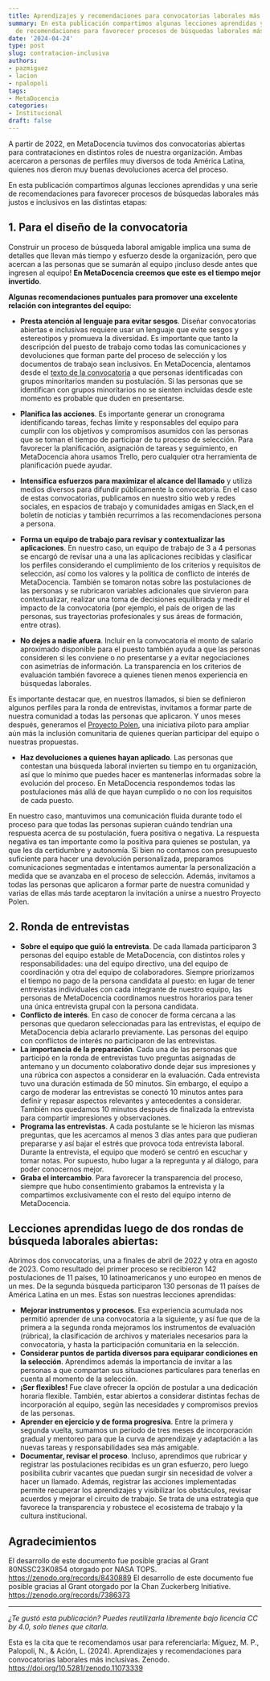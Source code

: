 ```yaml
---
title: Aprendizajes y recomendaciones para convocatorias laborales más inclusivas
summary: En esta publicación compartimos algunas lecciones aprendidas y una serie
  de recomendaciones para favorecer procesos de búsquedas laborales más justos e inclusivos
date: '2024-04-24'
type: post
slug: contratacion-inclusiva
authors:
- pazmiguez
- lacion
- npalopoli
tags:
- MetaDocencia
categories:
- Institucional
draft: false
---
```



A partir de 2022, en MetaDocencia tuvimos dos convocatorias abiertas para contrataciones en distintos roles de nuestra organización. Ambas acercaron a personas de perfiles muy diversos de toda América Latina, quienes nos dieron muy buenas devoluciones acerca del proceso. 

En esta publicación compartimos algunas lecciones aprendidas y una serie de recomendaciones para favorecer procesos de búsquedas laborales más justos e inclusivos en las distintas etapas:

## 1. Para el diseño de la convocatoria
Construir un proceso de búsqueda laboral amigable implica una suma de detalles que llevan más tiempo y esfuerzo desde la organización, pero que acercan a las personas que se sumarán al equipo ¡incluso desde antes que ingresen al equipo! **En MetaDocencia creemos que este es el tiempo mejor invertido**. 

**Algunas recomendaciones puntuales para promover una excelente relación con integrantes del equipo:**

- **Presta atención al lenguaje para evitar sesgos**. Diseñar convocatorias abiertas e inclusivas requiere usar un lenguaje que evite sesgos y estereotipos y promueva la diversidad. Es importante que tanto la descripción del puesto de trabajo como todas las comunicaciones y devoluciones que forman parte del proceso de selección y los documentos de trabajo sean inclusivos. En MetaDocencia, alentamos desde el [texto de la convocatoria](https://www.metadocencia.org/post/oferta_laboral_coordi2023/) a que personas identificadas con grupos minoritarios manden su postulación. Si las personas que se identifican con grupos minoritarios no se sienten incluidas desde este momento es probable que duden en presentarse.
  
- **Planifica las acciones**. Es importante generar un cronograma identificando tareas, fechas límite y responsables del equipo para cumplir con los objetivos y compromisos asumidos con las personas que se toman el tiempo de participar de tu proceso de selección. Para favorecer la planificación, asignación de tareas y seguimiento, en MetaDocencia ahora usamos Trello, pero cualquier otra herramienta de planificación puede ayudar.
  
- **Intensifica esfuerzos para maximizar el alcance del llamado** y utiliza medios diversos para difundir públicamente la convocatoria. En el caso de estas convocatorias, publicamos en nuestro sitio web y redes sociales, en espacios de trabajo y comunidades amigas en Slack,en el boletín de noticias y también recurrimos a las recomendaciones persona a persona.

- **Forma un equipo de trabajo para revisar y contextualizar las aplicaciones**. En nuestro caso, un equipo de trabajo de 3 a 4 personas se encargó de revisar una a una las aplicaciones recibidas y clasificar los perfiles considerando el cumplimiento de los criterios y requisitos de selección, así como los valores y la política de conflicto de interés de MetaDocencia. También se tomaron notas sobre las postulaciones de las personas y se rubricaron variables adicionales que sirvieron para contextualizar, realizar una toma de decisiones equilibrada y medir el impacto de la convocatoria (por ejemplo, el país de origen de las personas, sus trayectorias profesionales y sus áreas de formación, entre otras).

- **No dejes a nadie afuera**. Incluir en la convocatoria el monto de salario aproximado disponible para el puesto también ayuda a que las personas consideren si les conviene o no presentarse y a evitar negociaciones con asimetrías de información. La transparencia en los criterios de evaluación también favorece a quienes tienen menos experiencia en búsquedas laborales.

Es importante destacar que, en nuestros llamados, si bien se definieron algunos perfiles para la ronda de entrevistas, invitamos a formar parte de nuestra comunidad a todas las personas que aplicaron. Y unos meses después, generamos el [Proyecto Polen](https://zenodo.org/records/10285864), una iniciativa piloto para ampliar aún más la inclusión comunitaria de quienes querían participar del equipo o nuestras propuestas.

- **Haz devoluciones a quienes hayan aplicado**. Las personas que contestan una búsqueda laboral invierten su tiempo en tu organización, así que lo mínimo que puedes hacer es mantenerlas informadas sobre la evolución del proceso. En MetaDocencia respondemos todas las postulaciones más allá de que hayan cumplido o no con los requisitos de cada puesto.
  
En nuestro caso, mantuvimos una comunicación fluida durante todo el proceso para que todas las personas supieran cuándo tendrían una respuesta acerca de su postulación, fuera positiva o negativa. La respuesta negativa es tan importante como la positiva para quienes se postulan, ya que les da certidumbre y autonomía. Si bien no contamos con presupuesto suficiente para hacer una devolución personalizada, preparamos comunicaciones segmentadas e intentamos aumentar la personalización a medida que se avanzaba en el proceso de selección. Además, invitamos a todas las personas que aplicaron a formar parte de nuestra comunidad y varias de ellas más tarde aceptaron la invitación a unirse a nuestro Proyecto Polen.

## 2. Ronda de entrevistas
- **Sobre el equipo que guió la entrevista**. De cada llamada participaron 3 personas del equipo estable de MetaDocencia, con distintos roles y responsabilidades: una del equipo directivo, una del equipo de coordinación y otra del equipo de colaboradores. Siempre priorizamos el tiempo no pago de la persona candidata al puesto: en lugar de tener entrevistas individuales con cada integrante de nuestro equipo, las personas de MetaDocencia coordinamos nuestros horarios para tener una única entrevista grupal con la persona candidata.
- **Conflicto de interés**. En caso de conocer de forma cercana a las personas que quedaron seleccionadas para las entrevistas, el equipo de MetaDocencia debía aclararlo previamente. Las personas del equipo con conflictos de interés no participaron de las entrevistas.
- **La importancia de la preparación**. Cada una de las personas que participó en la ronda de entrevistas tuvo preguntas asignadas de antemano y un documento colaborativo donde dejar sus impresiones y una rúbrica con aspectos a considerar en la evaluación. Cada entrevista tuvo una duración estimada de 50 minutos. Sin embargo, el equipo a cargo de moderar las entrevistas se conectó 10 minutos antes para definir y repasar aspectos relevantes y antecedentes a considerar. También nos quedamos 10 minutos después de finalizada la entrevista para compartir impresiones y observaciones.
- **Programa las entrevistas**. A cada postulante se le hicieron las mismas preguntas, que les acercamos al menos 3 días antes para que pudieran prepararse y así bajar el estrés que provoca toda entrevista laboral. Durante la entrevista, el equipo que moderó se centró en escuchar y tomar notas. Por supuesto, hubo lugar a la repregunta y al diálogo, para poder conocernos mejor.
- **Graba el intercambio**. Para favorecer la transparencia del proceso, siempre que hubo consentimiento grabamos la entrevista y la compartimos exclusivamente con el resto del equipo interno de MetaDocencia.

## Lecciones aprendidas luego de dos rondas de búsqueda laborales abiertas: 
Abrimos dos convocatorias, una a finales de abril de 2022 y otra en agosto de 2023. Como resultado del primer proceso se recibieron 142 postulaciones de 11 países, 10 latinoamericanos y uno europeo en menos de un mes. De la segunda búsqueda participaron 130 personas de 11 países de América Latina en un mes.
Estas son nuestras lecciones aprendidas:
- **Mejorar instrumentos y procesos**. Esa experiencia acumulada nos permitió aprender de una convocatoria a la siguiente, y así fue que de la primera a la segunda ronda mejoramos los instrumentos de evaluación (rúbrica), la clasificación de archivos y materiales necesarios para la convocatoria, y hasta la participación comunitaria en la selección.
- **Considerar puntos de partida diversos para equiparar condiciones en la selección**. Aprendimos además la importancia de invitar a las personas a que compartan sus situaciones particulares para tenerlas en cuenta al momento de la selección.
- **¡Ser flexibles!** Fue clave ofrecer la opción de postular a una dedicación horaria flexible. También, estar abiertos a considerar distintas fechas de incorporación al equipo, según las necesidades y compromisos previos de las personas.
- **Aprender en ejercicio y de forma progresiva**. Entre la primera y segunda vuelta, sumamos un período de tres meses de incorporación gradual y mentoreo para que la curva de aprendizaje y adaptación a las nuevas tareas y responsabilidades sea más amigable.
- **Documentar, revisar el proceso**. Incluso, aprendimos que rubricar y registrar las postulaciones recibidas es un gran esfuerzo, pero luego posibilita cubrir vacantes que puedan surgir sin necesidad de volver a hacer un llamado.
Además, registrar las acciones implementadas permite recuperar los aprendizajes y visibilizar los obstáculos, revisar acuerdos y mejorar el circuito de trabajo. Se trata de una estrategia que favorece la transparencia y robustece el ecosistema de trabajo y la cultura institucional.

## Agradecimientos
El desarrollo de este documento fue posible gracias al Grant 80NSSC23K0854 otorgado por NASA TOPS. https://zenodo.org/records/8430889
El desarrollo de este documento fue posible gracias al Grant otorgado por la Chan Zuckerberg Initiative. https://zenodo.org/records/7386373

---

*¿Te gustó esta publicación? Puedes reutilizarla libremente bajo licencia CC by 4.0, solo tienes que citarla.* 

Esta es la cita que te recomendamos usar para referenciarla:
Míguez, M. P., Palopoli, N., & Ación, L. (2024). Aprendizajes y recomendaciones para convocatorias laborales más inclusivas. Zenodo. https://doi.org/10.5281/zenodo.11073339
